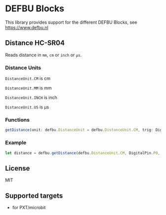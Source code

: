 # DEFBU Blocks

This library provides support for the different DEFBU Blocks, see https://www.defbu.nl

## Distance HC-SR04
Reads distance in ``mm``, ``cm`` or ``inch`` or ``μs``.

### Distance Units

``DistanceUnit.CM`` is cm

``DistanceUnit.MM`` is mm

``DistanceUnit.INCH`` is inch

``DistanceUnit.US`` is μs

### Functions

```typescript
getDistance(unit: defbu.DistanceUnit = defbu.DistanceUnit.CM, trig: DigitalPin = DigitalPin.P0, echo: DigitalPin = DigitalPin.P1): number
```

### Example

```typescript
let distance = defbu.getDistance(defbu.DistanceUnit.CM, DigitalPin.P0, DigitalPin.P1)
```

## License

MIT

## Supported targets

* for PXT/microbit
